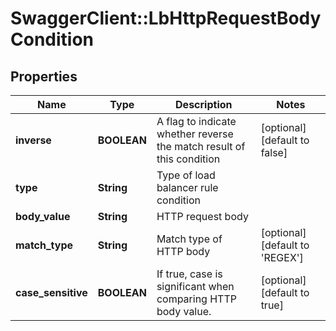 # SwaggerClient::LbHttpRequestBodyCondition

## Properties
Name | Type | Description | Notes
------------ | ------------- | ------------- | -------------
**inverse** | **BOOLEAN** | A flag to indicate whether reverse the match result of this condition | [optional] [default to false]
**type** | **String** | Type of load balancer rule condition | 
**body_value** | **String** | HTTP request body | 
**match_type** | **String** | Match type of HTTP body | [optional] [default to &#39;REGEX&#39;]
**case_sensitive** | **BOOLEAN** | If true, case is significant when comparing HTTP body value.  | [optional] [default to true]


